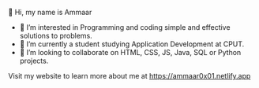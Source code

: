 👋 Hi, my name is Ammaar
- 👀 I’m interested in Programming and coding simple and effective solutions to problems.
- 🌱 I’m currently a student studying Application Development at CPUT.
- 💞️ I’m looking to collaborate on HTML, CSS, JS, Java, SQL or Python projects.

Visit my website to learn more about me at
<a href="https://ammaar0x01.netlify.app" target="_blank">https://ammaar0x01.netlify.app</a>
